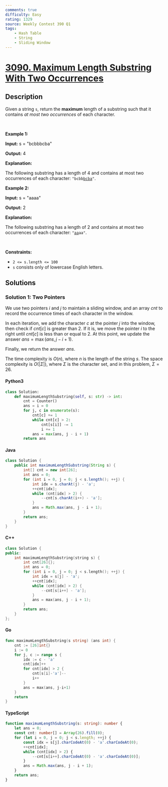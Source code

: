 ```yaml
---
comments: true
difficulty: Easy
rating: 1329
source: Weekly Contest 390 Q1
tags:
    - Hash Table
    - String
    - Sliding Window
---
```


<!-- problem:start -->

# [3090. Maximum Length Substring With Two Occurrences](https://leetcode.com/problems/maximum-length-substring-with-two-occurrences)

## Description

<!-- description:start -->

Given a string <code>s</code>, return the <strong>maximum</strong> length of a <span data-keyword="substring">substring</span>&nbsp;such that it contains <em>at most two occurrences</em> of each character.

<p>&nbsp;</p>
<p><strong class="example">Example 1:</strong></p>

<div class="example-block">
<p><strong>Input:</strong> <span class="example-io">s = &quot;bcbbbcba&quot;</span></p>

<p><strong>Output:</strong> <span class="example-io">4</span></p>

<p><strong>Explanation:</strong></p>
The following substring has a length of 4 and contains at most two occurrences of each character: <code>&quot;bcbb<u>bcba</u>&quot;</code>.</div>

<p><strong class="example">Example 2:</strong></p>

<div class="example-block">
<p><strong>Input:</strong> <span class="example-io">s = &quot;aaaa&quot;</span></p>

<p><strong>Output:</strong> <span class="example-io">2</span></p>

<p><strong>Explanation:</strong></p>
The following substring has a length of 2 and contains at most two occurrences of each character: <code>&quot;<u>aa</u>aa&quot;</code>.</div>

<p>&nbsp;</p>
<p><strong>Constraints:</strong></p>

<ul>
	<li><code>2 &lt;= s.length &lt;= 100</code></li>
	<li><code>s</code> consists only of lowercase English letters.</li>
</ul>

<!-- description:end -->

## Solutions

<!-- solution:start -->

### Solution 1: Two Pointers

We use two pointers $i$ and $j$ to maintain a sliding window, and an array $cnt$ to record the occurrence times of each character in the window.

In each iteration, we add the character $c$ at the pointer $j$ into the window, then check if $cnt[c]$ is greater than $2$. If it is, we move the pointer $i$ to the right until $cnt[c]$ is less than or equal to $2$. At this point, we update the answer $ans = \max(ans, j - i + 1)$.

Finally, we return the answer $ans$.

The time complexity is $O(n)$, where $n$ is the length of the string $s$. The space complexity is $O(|\Sigma|)$, where $\Sigma$ is the character set, and in this problem, $\Sigma = 26$.

<!-- tabs:start -->

#### Python3

```python
class Solution:
    def maximumLengthSubstring(self, s: str) -> int:
        cnt = Counter()
        ans = i = 0
        for j, c in enumerate(s):
            cnt[c] += 1
            while cnt[c] > 2:
                cnt[s[i]] -= 1
                i += 1
            ans = max(ans, j - i + 1)
        return ans
```

#### Java

```java
class Solution {
    public int maximumLengthSubstring(String s) {
        int[] cnt = new int[26];
        int ans = 0;
        for (int i = 0, j = 0; j < s.length(); ++j) {
            int idx = s.charAt(j) - 'a';
            ++cnt[idx];
            while (cnt[idx] > 2) {
                --cnt[s.charAt(i++) - 'a'];
            }
            ans = Math.max(ans, j - i + 1);
        }
        return ans;
    }
}
```

#### C++

```cpp
class Solution {
public:
    int maximumLengthSubstring(string s) {
        int cnt[26]{};
        int ans = 0;
        for (int i = 0, j = 0; j < s.length(); ++j) {
            int idx = s[j] - 'a';
            ++cnt[idx];
            while (cnt[idx] > 2) {
                --cnt[s[i++] - 'a'];
            }
            ans = max(ans, j - i + 1);
        }
        return ans;
    }
};
```

#### Go

```go
func maximumLengthSubstring(s string) (ans int) {
	cnt := [26]int{}
	i := 0
	for j, c := range s {
		idx := c - 'a'
		cnt[idx]++
		for cnt[idx] > 2 {
			cnt[s[i]-'a']--
			i++
		}
		ans = max(ans, j-i+1)
	}
	return
}
```

#### TypeScript

```ts
function maximumLengthSubstring(s: string): number {
    let ans = 0;
    const cnt: number[] = Array(26).fill(0);
    for (let i = 0, j = 0; j < s.length; ++j) {
        const idx = s[j].charCodeAt(0) - 'a'.charCodeAt(0);
        ++cnt[idx];
        while (cnt[idx] > 2) {
            --cnt[s[i++].charCodeAt(0) - 'a'.charCodeAt(0)];
        }
        ans = Math.max(ans, j - i + 1);
    }
    return ans;
}
```

<!-- tabs:end -->

<!-- solution:end -->

<!-- problem:end -->
